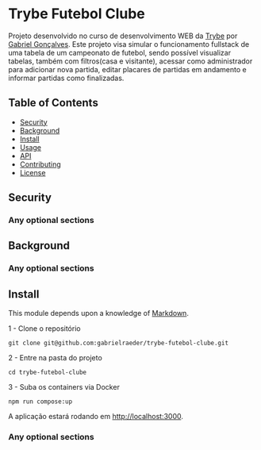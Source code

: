 # Trybe Futebol Clube

Projeto desenvolvido no curso de desenvolvimento WEB da [Trybe](https://www.betrybe.com/) por  [Gabriel Gonçalves](https://www.linkedin.com/in/gabrielraedergoncalves/).
Este projeto visa simular o funcionamento fullstack de uma tabela de um campeonato de futebol, sendo possível visualizar tabelas, também com filtros(casa e visitante), acessar como administrador para adicionar nova partida, editar placares de partidas em andamento e informar partidas como finalizadas.

## Table of Contents

- [Security](#security)
- [Background](#background)
- [Install](#install)
- [Usage](#usage)
- [API](#api)
- [Contributing](#contributing)
- [License](#license)

## Security

### Any optional sections

## Background

### Any optional sections

## Install

This module depends upon a knowledge of [Markdown]().

1 - Clone o repositório
```
git clone git@github.com:gabrielraeder/trybe-futebol-clube.git
```

2 - Entre na pasta do projeto
```
cd trybe-futebol-clube
```

3 - Suba os containers via Docker
```
npm run compose:up
```

A aplicação estará rodando em [http://localhost:3000](http://localhost:3000).
### Any optional sections

